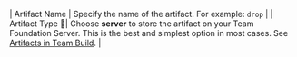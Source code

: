 | Artifact Name | Specify the name of the artifact. For example: `drop` |
| Artifact Type | Choose **server** to store the artifact on your Team Foundation Server. This is the best and simplest option in most cases. See [Artifacts in Team Build](../../../concepts/definitions/build/artifacts.md). |